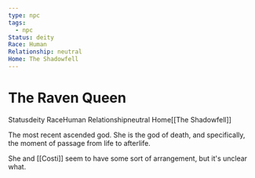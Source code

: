 ```yaml
---
type: npc
tags:
  - npc
Status: deity
Race: Human
Relationship: neutral
Home: The Shadowfell
---
```


# The Raven Queen
<span class="dataview inline-field"><span class="inline-field-key">Status</span><span class="inline-field-value">deity</span></span>
<span class="dataview inline-field"><span class="inline-field-key">Race</span><span class="inline-field-value">Human</span></span>
<span class="dataview inline-field"><span class="inline-field-key">Relationship</span><span class="inline-field-value">neutral</span></span>
<span class="dataview inline-field"><span class="inline-field-key">Home</span><span class="inline-field-value">[[The Shadowfell]]</span></span>

The most recent ascended god. She is the god of death, and specifically, the moment of passage from life to afterlife. 

She and [[Costi]] seem to have some sort of arrangement, but it's unclear what. 